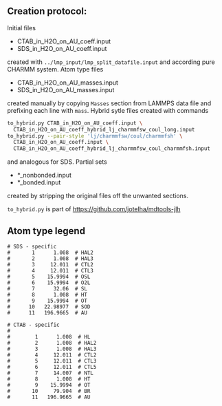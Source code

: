 ## Creation protocol:

Initial files

* CTAB_in_H2O_on_AU_coeff.input
* SDS_in_H2O_on_AU_coeff.input

created with `../lmp_input/lmp_split_datafile.input` and according pure CHARMM
system. Atom type files

* CTAB_in_H2O_on_AU_masses.input
* SDS_in_H2O_on_AU_masses.input

created manually by copying `Masses` section from LAMMPS data file and
prefixing each line with `mass`. Hybrid sytle files created with commands

```bash
to_hybrid.py CTAB_in_H2O_on_AU_coeff.input \
  CTAB_in_H2O_on_AU_coeff_hybrid_lj_charmmfsw_coul_long.input
to_hybrid.py --pair-style 'lj/charmmfsw/coul/charmmfsh' \
  CTAB_in_H2O_on_AU_coeff.input \
  CTAB_in_H2O_on_AU_coeff_hybrid_lj_charmmfsw_coul_charmmfsh.input
```
and analogous for SDS. Partial sets

* *_nonbonded.input
* *_bonded.input

created by stripping the original files off the unwanted sections.

`to_hybrid.py` is part of https://github.com/jotelha/mdtools-jlh

## Atom type legend

```
# SDS - specific
#       1      1.008  # HAL2
#       2      1.008  # HAL3
#       3     12.011  # CTL2
#       4     12.011  # CTL3
#       5    15.9994  # OSL
#       6    15.9994  # O2L
#       7      32.06  # SL
#       8      1.008  # HT
#       9    15.9994  # OT
#      10   22.98977  # SOD
#      11   196.9665  # AU

# CTAB - specific
#
#        1      1.008  # HL
#        2      1.008  # HAL2
#        3      1.008  # HAL3
#        4     12.011  # CTL2
#        5     12.011  # CTL3
#        6     12.011  # CTL5
#        7     14.007  # NTL
#        8      1.008  # HT
#        9    15.9994  # OT
#       10     79.904  # BR
#       11   196.9665  # AU
```
